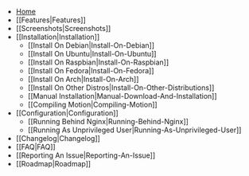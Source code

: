 * [Home](https://github.com/ccrisan/motioneye/wiki)
* [[Features|Features]]
* [[Screenshots|Screenshots]]
* [[Installation|Installation]]
    * [[Install On Debian|Install-On-Debian]]
    * [[Install On Ubuntu|Install-On-Ubuntu]]
    * [[Install On Raspbian|Install-On-Raspbian]]
    * [[Install On Fedora|Install-On-Fedora]]
    * [[Install On Arch|Install-On-Arch]]
    * [[Install On Other Distros|Install-On-Other-Distributions]]
    * [[Manual Installation|Manual-Download-And-Installation]]
    * [[Compiling Motion|Compiling-Motion]]
* [[Configuration|Configuration]]
    * [[Running Behind Nginx|Running-Behind-Nginx]]
    * [[Running As Unprivileged User|Running-As-Unprivileged-User]]
* [[Changelog|Changelog]]
* [[FAQ|FAQ]]
* [[Reporting An Issue|Reporting-An-Issue]]
* [[Roadmap|Roadmap]]